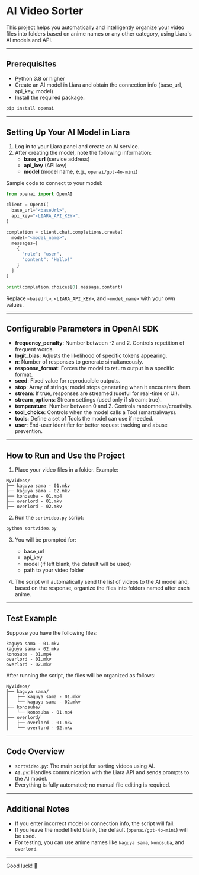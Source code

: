 # AI Video Sorter

This project helps you automatically and intelligently organize your video files into folders based on anime names or any other category, using Liara's AI models and API.

---

## Prerequisites

- Python 3.8 or higher
- Create an AI model in Liara and obtain the connection info (base_url, api_key, model)
- Install the required package:

```bash
pip install openai
```

---

## Setting Up Your AI Model in Liara

1. Log in to your Liara panel and create an AI service.
2. After creating the model, note the following information:
   - **base_url** (service address)
   - **api_key** (API key)
   - **model** (model name, e.g., `openai/gpt-4o-mini`)

Sample code to connect to your model:

```python
from openai import OpenAI

client = OpenAI(
  base_url="<baseUrl>",
  api_key="<LIARA_API_KEY>",
)

completion = client.chat.completions.create(
  model="<model_name>",
  messages=[
    {
      "role": "user",
      "content": 'Hello!'
    }
  ]
)

print(completion.choices[0].message.content)
```

Replace `<baseUrl>`, `<LIARA_API_KEY>`, and `<model_name>` with your own values.

---

## Configurable Parameters in OpenAI SDK

- **frequency_penalty**: Number between -2 and 2. Controls repetition of frequent words.
- **logit_bias**: Adjusts the likelihood of specific tokens appearing.
- **n**: Number of responses to generate simultaneously.
- **response_format**: Forces the model to return output in a specific format.
- **seed**: Fixed value for reproducible outputs.
- **stop**: Array of strings; model stops generating when it encounters them.
- **stream**: If true, responses are streamed (useful for real-time or UI).
- **stream_options**: Stream settings (used only if stream: true).
- **temperature**: Number between 0 and 2. Controls randomness/creativity.
- **tool_choice**: Controls when the model calls a Tool (smart/always).
- **tools**: Define a set of Tools the model can use if needed.
- **user**: End-user identifier for better request tracking and abuse prevention.

---

## How to Run and Use the Project

1. Place your video files in a folder. Example:

```
MyVideos/
├── kaguya sama - 01.mkv
├── kaguya sama - 02.mkv
├── konosuba - 01.mp4
├── overlord - 01.mkv
├── overlord - 02.mkv
```

2. Run the `sortvideo.py` script:

```bash
python sortvideo.py
```

3. You will be prompted for:
   - base_url
   - api_key
   - model (if left blank, the default will be used)
   - path to your video folder

4. The script will automatically send the list of videos to the AI model and, based on the response, organize the files into folders named after each anime.

---

## Test Example

Suppose you have the following files:

```
kaguya sama - 01.mkv
kaguya sama - 02.mkv
konosuba - 01.mp4
overlord - 01.mkv
overlord - 02.mkv
```

After running the script, the files will be organized as follows:

```
MyVideos/
├── kaguya sama/
│   ├── kaguya sama - 01.mkv
│   └── kaguya sama - 02.mkv
├── konosuba/
│   └── konosuba - 01.mp4
├── overlord/
│   ├── overlord - 01.mkv
│   └── overlord - 02.mkv
```

---

## Code Overview

- `sortvideo.py`: The main script for sorting videos using AI.
- `AI.py`: Handles communication with the Liara API and sends prompts to the AI model.
- Everything is fully automated; no manual file editing is required.

---

## Additional Notes

- If you enter incorrect model or connection info, the script will fail.
- If you leave the model field blank, the default (`openai/gpt-4o-mini`) will be used.
- For testing, you can use anime names like `kaguya sama`, `konosuba`, and `overlord`.

---

Good luck! 🚀 